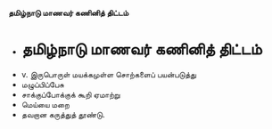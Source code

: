 **தமிழ்நாடு மாணவர் கணினித் திட்டம்**
- # தமிழ்நாடு மாணவர் கணினித் திட்டம்
- v. இருபொருள் மயக்கமுள்ள சொற்களைப் பயன்படுத்து
- மழுப்பிப்பேசு
- சாக்குப்போக்குக் கூறி ஏமாற்று
- மெய்யை மறை
- தவறான கருத்துத் தூண்டு.

